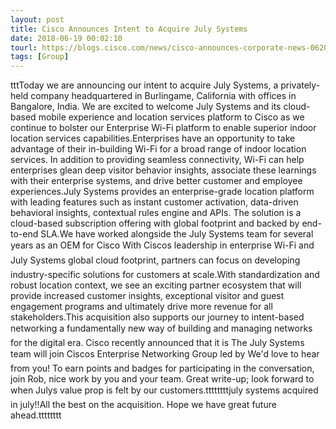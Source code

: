 ```yaml
---
layout: post
title: Cisco Announces Intent to Acquire July Systems
date: 2018-06-19 00:02:10
tourl: https://blogs.cisco.com/news/cisco-announces-corporate-news-062018
tags: [Group]
---
```

tttToday we are announcing our intent to acquire July Systems, a privately-held company headquartered in Burlingame, California with offices in Bangalore, India. We are excited to welcome July Systems and its cloud-based mobile experience and location services platform to Cisco as we continue to bolster our Enterprise Wi-Fi platform to enable superior indoor location services capabilities.Enterprises have an opportunity to take advantage of their in-building Wi-Fi for a broad range of indoor location services. In addition to providing seamless connectivity, Wi-Fi can help enterprises glean deep visitor behavior insights, associate these learnings with their enterprise systems, and drive better customer and employee experiences.July Systems provides an enterprise-grade location platform with leading features such as instant customer activation, data-driven behavioral insights, contextual rules engine and APIs. The solution is a cloud-based subscription offering with global footprint and backed by end-to-end SLA.We have worked alongside the July Systems team for several years as an OEM for Cisco With Ciscos leadership in enterprise Wi-Fi and July Systems global cloud footprint, partners can focus on developing industry-specific solutions for customers at scale.With standardization and robust location context, we see an exciting partner ecosystem that will provide increased customer insights, exceptional visitor and guest engagement programs and ultimately drive more revenue for all stakeholders.This acquisition also supports our journey to intent-based networking a fundamentally new way of building and managing networks for the digital era. Cisco recently announced that it is The July Systems team will join Ciscos Enterprise Networking Group led by We'd love to hear from you! To earn points and badges for participating in the conversation, join Rob, nice work by you and your team. Great write-up; look forward to when Julys value prop is felt by our customers.ttttttttjuly systems acquired in july!!All the best on the acquisition. Hope we have great future ahead.tttttttt